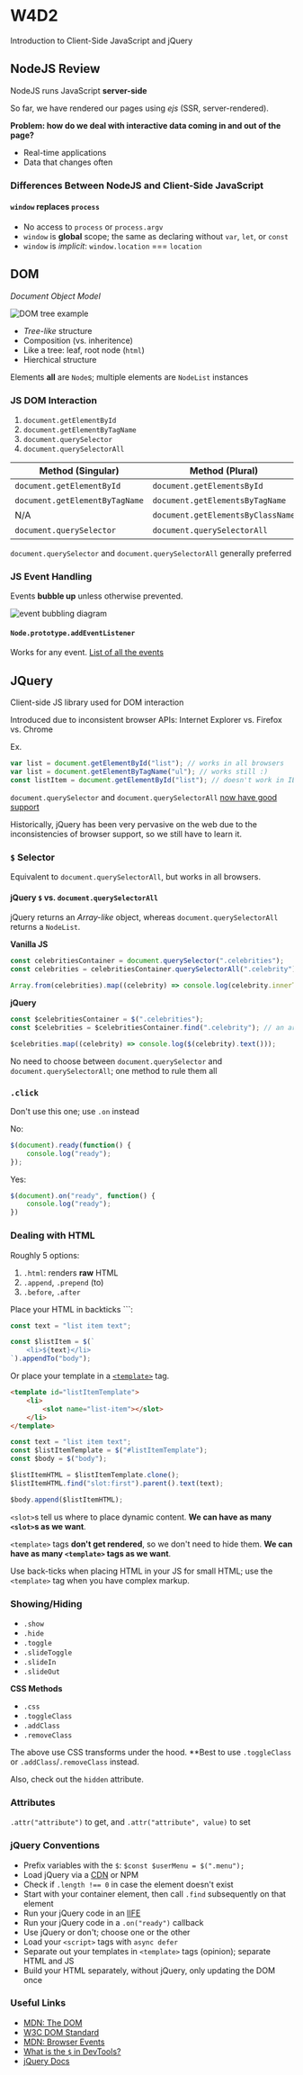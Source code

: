 # W4D2
Introduction to Client-Side JavaScript and jQuery

## NodeJS Review
NodeJS runs JavaScript **server-side**

So far, we have rendered our pages using *ejs* (SSR, server-rendered).

**Problem: how do we deal with interactive data coming in and out of the page?**

* Real-time applications
* Data that changes often

### Differences Between NodeJS and Client-Side JavaScript

#### `window` replaces `process`
* No access to `process` or `process.argv`
* `window` is **global** scope; the same as declaring without `var`, `let`, or `const`
* `window` is *implicit*: `window.location` === `location`

## DOM
*Document Object Model*

![DOM tree example](https://andydlindsay-portfolio.s3.amazonaws.com/dom-example.png)

* *Tree-like* structure
* Composition (vs. inheritence)
* Like a tree: leaf, root node (`html`)
* Hierchical structure

Elements **all** are `Node`s; multiple elements are `NodeList` instances

### JS DOM Interaction

1. `document.getElementById`
2. `document.getElementByTagName`
3. `document.querySelector`
4. `document.querySelectorAll`

| Method (Singular) | Method (Plural) | Support |
| --- | --- | :---: |
| `document.getElementById` | `document.getElementsById` | ✅|
| `document.getElementByTagName`| `document.getElementsByTagName` | ✅|
| N/A | `document.getElementsByClassName` | ✅|
| `document.querySelector`| `document.querySelectorAll` | 𐄂|

`document.querySelector` and `document.querySelectorAll` generally preferred

### JS Event Handling

Events **bubble up** unless otherwise prevented.

![event bubbling diagram](https://dab1nmslvvntp.cloudfront.net/wp-content/uploads/2017/05/1495534508eventflow.svg)

#### `Node.prototype.addEventListener`

Works for any event.  [List of all the events](https://developer.mozilla.org/en-US/docs/Web/Events)

## JQuery
Client-side JS library used for DOM interaction

Introduced due to inconsistent browser APIs: Internet Explorer vs. Firefox vs. Chrome

Ex.

```javascript
var list = document.getElementById("list"); // works in all browsers
var list = document.getElementByTagName("ul"); // works still :)
const listItem = document.getElementById("list"); // doesn't work in IE, old Chrome, old FF
```
`document.querySelector` and `document.querySelectorAll` [now have good support](https://caniuse.com/#search=query)

Historically, jQuery has been very pervasive on the web due to the inconsistencies of browser support, so we still have to learn it.

### `$` Selector

Equivalent to `document.querySelectorAll`, but works in all browsers.

#### jQuery `$` vs. `document.querySelectorAll`

jQuery returns an *Array-like* object, whereas `document.querySelectorAll` returns a `NodeList`.

**Vanilla JS**
```javascript
const celebritiesContainer = document.querySelector(".celebrities");
const celebrities = celebritiesContainer.querySelectorAll(".celebrity"); // a NodeList (not an Array!)

Array.from(celebrities).map((celebrity) => console.log(celebrity.innerText));
```

**jQuery**
```javascript
const $celebritiesContainer = $(".celebrities");
const $celebrities = $celebritiesContainer.find(".celebrity"); // an array of Node(s)

$celebrities.map((celebrity) => console.log($(celebrity).text()));
```

No need to choose between `document.querySelector` and `document.querySelectorAll`; one method to rule them all

### `.click`

Don't use this one; use `.on` instead

No:

```javascript
$(document).ready(function() {
	console.log("ready");
});

```

Yes:

```javascript
$(document).on("ready", function() {
	console.log("ready");
})
```

### Dealing with HTML

Roughly 5 options:

1. `.html`: renders **raw** HTML
2. `.append`, `.prepend` (to)
3. `.before`, `.after`

Place your HTML in backticks ```:

```javascript
const text = "list item text";

const $listItem = $(`
	<li>${text}</li>
`).appendTo("body");
```

Or place your template in a [`<template>`](https://developer.mozilla.org/en-US/docs/Web/HTML/Element/template) tag.

```html
<template id="listItemTemplate">
	<li>
		<slot name="list-item"></slot>
	</li>
</template>
```

```javascript
const text = "list item text";
const $listItemTemplate = $("#listItemTemplate");
const $body = $("body");

$listItemHTML = $listItemTemplate.clone();
$listItemHTML.find("slot:first").parent().text(text);

$body.append($listItemHTML);
```

`<slot>`s tell us where to place dynamic content.  **We can have as many `<slot>`s as we want**.

`<template>` tags **don't get rendered**, so we don't need to hide them.  **We can have as many `<template>` tags as we want**.

Use back-ticks when placing HTML in your JS for small HTML; use the `<template>` tag when you have complex markup.

### Showing/Hiding

* `.show`
* `.hide`
* `.toggle`
* `.slideToggle`
* `.slideIn`
* `.slideOut`

**CSS Methods**

* `.css`
* `.toggleClass`
* `.addClass`
* `.removeClass`

The above use CSS transforms under the hood.  **Best to use `.toggleClass` or `.addClass`/`.removeClass` instead.

Also, check out the `hidden` attribute.

### Attributes

`.attr("attribute")` to get, and `.attr("attribute", value)` to set

### jQuery Conventions

* Prefix variables with the `$`: `$const $userMenu = $(".menu");`
* Load jQuery via a [CDN](https://developers.google.com/speed/libraries#jquery) or NPM
* Check if `.length !== 0` in case the element doesn't exist
* Start with your container element, then call `.find` subsequently on that element
* Run your jQuery code in an [IIFE](https://codeburst.io/javascript-what-the-heck-is-an-immediately-invoked-function-expression-a0ed32b66c18)
* Run your jQuery code in a `.on("ready")` callback
* Use jQuery or don't; choose one or the other
* Load your `<script>` tags with `async defer`
* Separate out your templates in `<template>` tags (opinion); separate HTML and JS
* Build your HTML separately, without jQuery, only updating the DOM once

### Useful Links
* [MDN: The DOM](https://developer.mozilla.org/en-US/docs/Web/API/Document_Object_Model/Introduction)
* [W3C DOM Standard](https://www.w3.org/DOM/)
* [MDN: Browser Events](https://developer.mozilla.org/en-US/docs/Web/Events)
* [What is the `$` in DevTools?](https://thewebivore.com/exactly-wth-is-up-with-in-devtools/)
* [jQuery Docs](https://jquery.com/)
